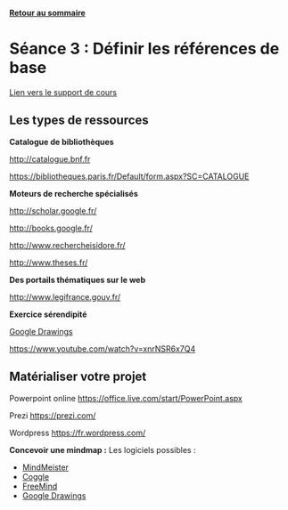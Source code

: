 **[Retour au sommaire](README.md)**

# Séance 3 : Définir les références de base

[Lien vers le support de cours](https://docs.google.com/presentation/d/13Jw0MdgpG2hqXm_6KBd5OFT4NWhJaqryo0IaTA-f4lE/edit#slide=id.p)


## Les types de ressources

**Catalogue de bibliothèques**

http://catalogue.bnf.fr

https://bibliotheques.paris.fr/Default/form.aspx?SC=CATALOGUE

**Moteurs de recherche spécialisés**

http://scholar.google.fr/

http://books.google.fr/

http://www.rechercheisidore.fr/

http://www.theses.fr/

**Des portails thématiques sur le web**

http://www.legifrance.gouv.fr/

**Exercice sérendipité**

[Google Drawings](https://docs.google.com/drawings/)

https://www.youtube.com/watch?v=xnrNSR6x7Q4

## Matérialiser votre projet

Powerpoint online https://office.live.com/start/PowerPoint.aspx

Prezi https://prezi.com/

Wordpress https://fr.wordpress.com/

**Concevoir une mindmap :**
Les logiciels possibles :
  - [MindMeister](https://www.mindmeister.com/fr)
  - [Coggle](https://coggle.it/)
  - [FreeMind](http://freemind.sourceforge.net/wiki/index.php/Download)
  - [Google Drawings](https://docs.google.com/drawings/)


